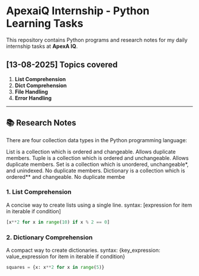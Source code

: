 # ApexaiQ Internship - Python Learning Tasks

This repository contains Python programs and research notes for my daily internship tasks at **ApexA IQ**.

## [13-08-2025] Topics covered
1. **List Comprehension**
2. **Dict Comprehension**
3. **File Handling**
4. **Error Handling**

---

## 📚 Research Notes

There are four collection data types in the Python programming language:

List is a collection which is ordered and changeable. Allows duplicate members.
Tuple is a collection which is ordered and unchangeable. Allows duplicate members.
Set is a collection which is unordered, unchangeable*, and unindexed. No duplicate members.
Dictionary is a collection which is ordered** and changeable. No duplicate membe

### 1. List Comprehension
A concise way to create lists using a single line.
syntax: [expression for item in iterable if condition]

```python
[x**2 for x in range(10) if x % 2 == 0]

```
### 2. Dictionary Comprehension
 A compact way to create dictionaries.
syntax: {key_expression: value_expression for item in iterable if condition}
```python
squares = {x: x**2 for x in range(5)}
```
